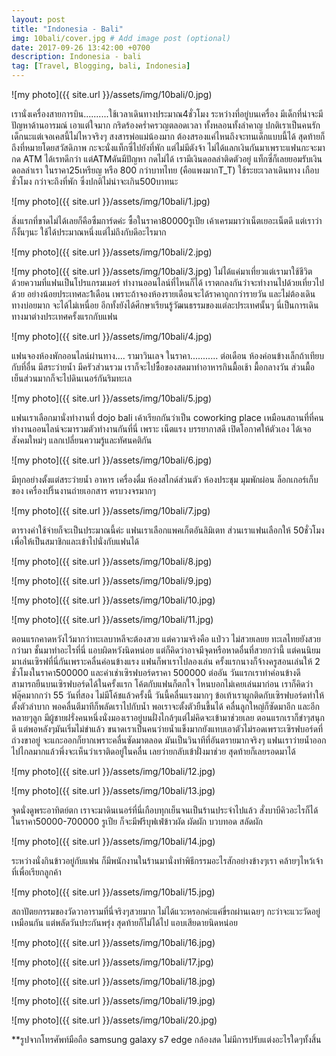 ```yaml
---
layout: post
title: "Indonesia - Bali"
img: 10bali/cover.jpg # Add image post (optional)
date: 2017-09-26 13:42:00 +0700
description: Indonesia - bali
tag: [Travel, Blogging, bali, Indonesia]
---
```


![my photo]({{ site.url }}/assets/img/10bali/0.jpg)

เรานั่งเครื่องสายการบิน..........ใช้เวลาเดินทางประมาณ4ชั่วโมง ระหว่างที่อยู่บนเครื่อง มีเด็กที่น่าจะมีปัญหาด้านอารมณ์ เอาแต่ใจมาก กริดร้องคร่ำครวญตลอดเวลา ทั้งหลอนทั้งลำคาญ ปกติเราเป็นคนรักเด็กนะแต่เจอเคสนี้ไม่ไหวจริงๆ สงสารพ่อแม่น้องมาก ต้องสรองแค่ไหนถึงจะทนเด็กแบบนี้ได้ สุดท้ายก็ถึงที่หมายโดยสวัสดิภาพ กะจะนั่งแท็กซี่ไปยังที่พัก แต่ไม่มีตังจ้า ไม่ได้แลกเงินกันมาเพราะแฟนกะจะมากด ATM ได้เรทดีกว่า แต่ATMดันมีปัญหา กดไม่ได้ เรามีเงินดอลล่าติดตัวอยู่ แท็กซี่ก็เลยยอมรับเงินดอลล่าเรา ในราคา25เหรียญ หรือ 800 กว่าบาทไทย (คือแพงมากT_T) ใช้ระยะเวลาเดินทาง เกือบชั่วโมง กว่าจะถึงที่พัก ซึ่งปกติไม่น่าจะเกิน500บาทนะ

![my photo]({{ site.url }}/assets/img/10bali/1.jpg)

สิ่งแรกที่ขาดไม่ได้เลยก็คือซืมการ์ดค่ะ ซื้อในราคา80000รูเปีย เค้าเครมมาว่าเน็ตเยอะเน็ตดี แต่เราว่าก็งั้นๆนะ ใช้ได้ประมาณหนึ่งแต่ไม่ถึงกับดีอะไรมาก

![my photo]({{ site.url }}/assets/img/10bali/2.jpg)


![my photo]({{ site.url }}/assets/img/10bali/3.jpg)
ไม่ได้แค่มาเที่ยวแต่เรามาใช้ชีวิต ด้วยความที่แฟนเป็นโปรแกรมเมอร์ ทำงานออนไลน์ที่ไหนก็ได้ เราตกลงกันว่าจะทำงานไปด้วยเที่ยวไปด้วย อย่างน้อยประเทศละ1เดือน เพราะถ้าจองห้องรายเดือนจะได้ราคาถูกกว่ารายวัน และไม่ต้องเดินทางบ่อยมาก จะได้ไม่เหนื่อย อีกทั้งยังได้ศีกษาเรียนรู้วัฒนธรรมของแต่ละประเทศนั้นๆ นี่เป็นการเดินทางมาต่างประเทศครั้งแรกกับแฟน

![my photo]({{ site.url }}/assets/img/10bali/4.jpg)

แฟนจองห้องพักออนไลน์ผ่านทาง.... รามาวินเลจ ในราคา........... ต่อเดือน ห้องค่อนข้างเล็กถ้าเทียบกับที่อื่น มีสระว่ายน้ำ มีครัวส่วนรวม เราก็จะไปซื้อของสดมาทำอาหารกินมื้อเช้า มื้อกลางวัน ส่วนมื้อเย็นส่วนมากก็จะไปดินเนอร์กันริมทะเล

![my photo]({{ site.url }}/assets/img/10bali/5.jpg)

แฟนเราเลือกมานั่งทำงานที่ dojo bali เค้าเรียกกันว่าเป็น coworking place เหมือนสถานที่ที่คนทำงานออนไลน์จะมารวมตัวทำงานกันที่นี่ เพราะ เน็ตแรง บรรยากาสดี เปิดโอกาศให้ตัวเอง ได้เจอสังคมใหม่ๆ แลกเปลี่ยนความรู้และทัศนคติกัน

![my photo]({{ site.url }}/assets/img/10bali/6.jpg)

มีทุกอย่างตั้งแต่สระว่ายน้ำ อาหาร เครื่องดื่ม ห้องสไกด์ส่วนตัว ห้องประชุม มุมพักผ่อน ล็อกเกอร์เก็บของ เครื่องปริ๊นงานถ่ายเอกสาร ครบวงจรมากๆ

![my photo]({{ site.url }}/assets/img/10bali/7.jpg)

ตารางค่าใช้จ่ายก็จะเป็นประมาณนี้ค่ะ แฟนเราเลือกแพคเก็ตอันลิมิเตท  ส่วนเราแฟนเลือกให้ 50ชั่วโมง เพื่อให้เป็นสมาชิกและเข้าไปนั่งกับแฟนได้   

![my photo]({{ site.url }}/assets/img/10bali/8.jpg)

![my photo]({{ site.url }}/assets/img/10bali/9.jpg)

![my photo]({{ site.url }}/assets/img/10bali/10.jpg)

![my photo]({{ site.url }}/assets/img/10bali/11.jpg)

ตอนแรกคาดหวังไว้มากว่าทะเลบาหลีจะต้องสวย แต่ความจริงคือ แป่วว ไม่สวยเลยย ทะเลไทยยังสวยกว่ามา ชั้นมาทำอะไรที่นี่ แอบผิดหวังนิดหน่อย แต่ก็คิดว่าอาจมีจุดหรือหาดอื่นที่สวยกว่านี้ แต่คนนิยมมาเล่นเซิรฟที่นี่กันเพราะคลื่นค่อนข้างแรง แฟนก็พาเราไปลองเล่น ครั้งแรกนางก็จ้างครูสอนเล่นให้ 2 ชั่วโมงในราคา500000 และค่าเช่าเซิรฟบอร์ดราคา 500000  ต่ออัน
วันแรกเราทำค่อนข้างดี สามารถยืนบนเซิรฟบอร์ดได้ในครั้งแรก โค้ตกับแฟนก็ตกใจ ไหนบอกไม่เคยเล่นมาก่อน เราก็คิดว่าฟลุ๊คมากกว่า 55
วันที่สอง ไม่มีโค้ชแล้วครั้งนี้ วันนี้คลื่นแรงมากๆ ข้อเท้าเราผูกติดกับเซิรฟบอร์ดทำให้ตั้งตัวลำบาก พอคลื่นตีมาทีก็พลัดเราไปกับน้ำ พอเราจะตั้งตัวยืนขี้นได้ คลื่นลูกใหญ่ก็ซัดมาอีก และอีกหลายๆลูก มีผู้ชายฝรั่งคนหนึ่งนั่งมองเราอยู่บนฝั่งไกล้ๆแต่ไม่คิดจะเข้ามาช่วยเลย ตอนแรกเราก็ขำๆสนุกดี  แต่พอหลังๆมันเริ่มไม่ขำแล้ว ขนาดเราเป็นคนว่ายน้ำแข็งมากยังแทบเอาตัวไม่รอดเพราะเซิรฟบอร์ดที่ถ่วงขาอยู่ จะแกะออกก็ยากเพราะคลื่นซัดมาตลอด มันเป็นวินาทีที่อันตรายมากจริงๆ แฟนเราว่ายน้ำออกไปไกลมากแล้วพึ่งจะเห็นว่าเราติดอยู่ในคลื่น เลยว่ายกลับเข้าฝั่งมาช่วย สุดท้ายก็เลยรอดมาได้

![my photo]({{ site.url }}/assets/img/10bali/12.jpg)

![my photo]({{ site.url }}/assets/img/10bali/13.jpg)

จุดนั่งดูพระอาทิตย์ตก เราจะมาดินเนอร์ที่นี่เกือบทุกเย็นจนเป็นร้านประจำไปแล้ว สั่งบาบีคิวอะไรก็ได้ ในราคา50000-700000 รูเปีย ก็จะมีฟรีบุฟเฟ่ข้าวผัด ผัดผัก บวบทอด สลัดผัก  

![my photo]({{ site.url }}/assets/img/10bali/14.jpg)

ระหว่างนั่งกินข้าวอยู่กับแฟน ก็มีพนักงานในร้านมานั่งทำพิธีกรรมอะไรสักอย่างข้างๆเรา คล้ายๆไหว้เจ้าที่เพื่อเรียกลูกค้า

![my photo]({{ site.url }}/assets/img/10bali/15.jpg)

สถาปัตยกรรมของวัดวาอารามที่นี่จริงๆสวยมาก ไม่ได้แวะหรอกค่ะแค่ขี่รถผ่านเฉยๆ กะว่าจะแวะวัดอยู่เหมือนกัน แต่พลัดวันประกันพรุ่ง สุดท้ายก็ไม่ได้ไป แอบเสียดายนิดหน่อย

![my photo]({{ site.url }}/assets/img/10bali/16.jpg)

![my photo]({{ site.url }}/assets/img/10bali/17.jpg)

![my photo]({{ site.url }}/assets/img/10bali/18.jpg)

![my photo]({{ site.url }}/assets/img/10bali/19.jpg)

![my photo]({{ site.url }}/assets/img/10bali/20.jpg)



**รูปจากโทรศัพท์มือถือ samsung galaxy s7 edge กล้องสด ไม่มีการปรับแต่งอะไรใดๆทั้งสิ้น
